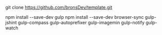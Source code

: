 git clone https://github.com/bronsDev/template.git

npm install --save-dev gulp
npm install --save-dev browser-sync gulp-jshint gulp-compass gulp-autoprefixer gulp-imagemin gulp-notify gulp-watch
